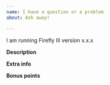 ```yaml
---
name: I have a question or a problem
about: Ask away!

---
```


I am running Firefly III version x.x.x

**Description**
<!-- (if relevant of course) -->

**Extra info**
<!-- Please add extra info here, such as OS, browser, and the output from the `/debug`-page of your Firefly III installation (click the version at the bottom). --> 

**Bonus points**
<!-- Earn bonus points by:

- Add a screenshot
- Make a drawing
- Donate money (just kidding ;)
- Replicate the problem on the demo site https://demo.firefly-iii.org/
-->